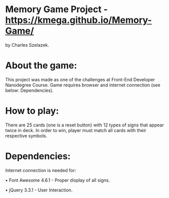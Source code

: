 # Memory Game Project - https://kmega.github.io/Memory-Game/

by Charles Szelazek.

# About the game:

This project was made as one of the challenges at Front-End Developer Nanodegree Course. Game requires browser and internet connection (see below: Dependencies).

# How to play:

There are 25 cards (one is a reset button) with 12 types of signs that appear twice in deck. In order to win, player must match all cards with their respective symbols.

# Dependencies:

Internet connection is needed for:

• Font Awesome 4.6.1 - Proper display of all signs.

• jQuery 3.3.1 - User Interaction.

